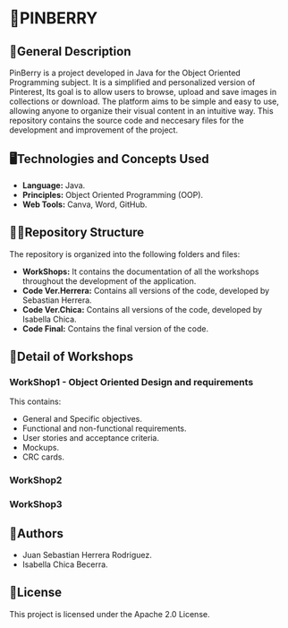 # 🍓PINBERRY 
## 📒General Description
PinBerry is a project developed in Java for the Object Oriented Programming subject. It is a simplified and personalized version of Pinterest, Its goal is to allow users to browse, upload and save images in collections or download. The platform aims to be simple and easy to use, allowing anyone to organize their visual content in an intuitive way. This repository contains the source code and neccesary files for the development and improvement of the project.
## 🖥️Technologies and Concepts Used
* **Language:** Java.
* **Principles:** Object Oriented Programming (OOP).
* **Web Tools:** Canva, Word, GitHub.
## 👷‍♂️Repository Structure
The repository is organized into the following folders and files:
* **WorkShops:** It contains the documentation of all the workshops throughout the development of the application.
* **Code Ver.Herrera:** Contains all versions of the code, developed by Sebastian Herrera.
* **Code Ver.Chica:** Contains all versions of the code, developed by Isabella Chica.
* **Code Final:** Contains the final version of the code.
## 📝Detail of Workshops
### **WorkShop1 - Object Oriented Design and requirements**
This contains:
*   General and Specific objectives.
*   Functional and non-functional requirements.
*   User stories and acceptance criteria.
*   Mockups.
*  CRC cards.
### **WorkShop2**
### **WorkShop3**
## 👥Authors
* Juan Sebastian Herrera Rodriguez.
* Isabella Chica Becerra.
## 🔐License
This project is licensed under the Apache 2.0 License.